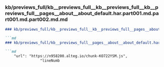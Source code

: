 ### kb/previews_full/kb__previews_full__kb__previews_full__kb__previews_full__pages__about__about_default.har.part001.md.part001.md.part002.md.md

```md
### kb/previews_full/kb__previews_full__kb__previews_full__pages__about__about_default.har.part001.md.part001.md.part002.md

```md
### kb/previews_full/kb__previews_full__pages__about__about_default.har.part001.md.part001.md (part 002)

```md
    "url": "https://n958200.alteg.io/chunk-KO722YSM.js",
                "lineNumb
```

```

```

```
